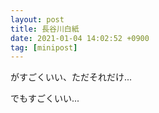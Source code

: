 ```yaml
---
layout: post
title: 長谷川白紙
date: 2021-01-04 14:02:52 +0900
tag: [minipost]
---
```


がすごくいい、ただそれだけ...

でもすごくいい...

